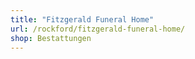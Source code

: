 ```yaml
---
title: "Fitzgerald Funeral Home"
url: /rockford/fitzgerald-funeral-home/
shop: Bestattungen
---
```

